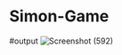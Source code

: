 # Simon-Game
#output
![Screenshot (592)](https://user-images.githubusercontent.com/72449781/218253753-086ec09a-32db-4654-814f-20605a8ae1f7.png)
